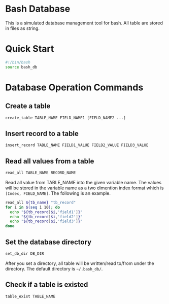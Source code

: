 
Bash Database
=============

This is a simulated database management tool for bash. All table are stored in
files as string.


Quick Start
===========

```bash
#!/bin/bash
source bash_db
```


Database Operation Commands
===========================

## Create a table

```bash
create_table TABLE_NAME FIELD_NAME1 [FIELD_NAME2 ...]
```

## Insert record to a table

```bash
insert_record TABLE_NAME FIELD1_VALUE FIELD2_VALUE FIELD3_VALUE
```

## Read all values from a table

```bash
read_all TABLE_NAME RECORD_NAME
```

Read all value from TABLE_NAME into the given variable name. The values will be
stored in the variable name as a two dimention index format which is
`[Index, FIELD_NAME]`. The following is an example.

```bash
read_all ${tb_name} "tb_record"
for i in $(seq 1 10); do
  echo "${tb_record[$i,'field1']}"
  echo "${tb_record[$i,'field2']}"
  echo "${tb_record[$i,'field3']}"
done
```

## Set the database directory

```bash
set_db_dir DB_DIR
```

After you set a directory, all table will be written/read to/from under the
directory. The default directory is `~/.bash_db/`.

## Check if a table is existed

```bash
table_exist TABLE_NAME
```
